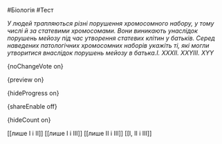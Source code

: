 #Біологія #Тест

*У людей трапляються різні порушення хромосомного набору, у тому числі й  за статевими хромосомами. Вони виникають унаслідок порушень мейозу під  час утворення статевих клітин у батьків. Серед наведених патологічних  хромосомних наборів укажіть ті, які могли утворитися внаслідок порушень  мейозу в батька.І. XXXІІ. XXYІІІ. XYY*

{noChangeVote on}

{preview on}

{hideProgress on}

{shareEnable off}

{hideCount on}

[[лише І і II]]
[[лише І і III]]
[[лише II і III]]
[[І, II і III]]
